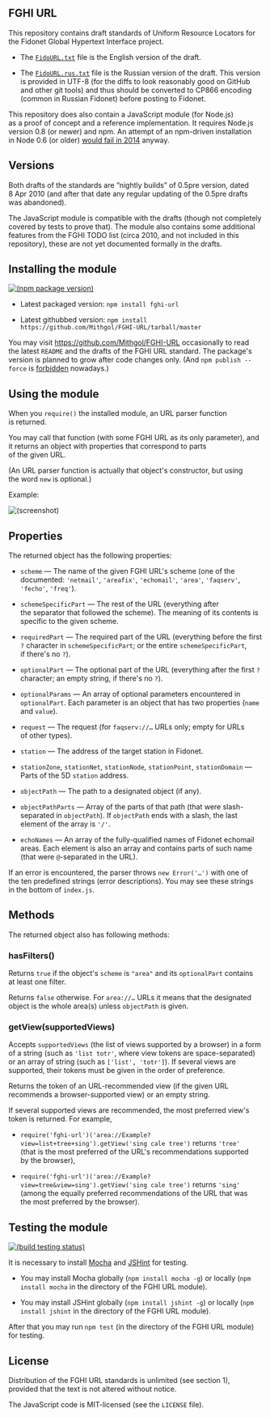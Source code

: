 ## FGHI URL

This repository contains draft standards of Uniform Resource Locators for the Fidonet Global Hypertext Interface project.

* The [`FidoURL.txt`](FidoURL.txt) file is the English version of the draft.

* The [`FidoURL.rus.txt`](FidoURL.rus.txt) file is the Russian version of the draft. This version is provided in UTF-8 (for the diffs to look reasonably good on GitHub and other git tools) and thus should be converted to CP866 encoding (common in Russian Fidonet) before posting to Fidonet.

This repository does also contain a JavaScript module (for Node.js) as a proof of concept and a reference implementation. It requires Node.js version 0.8 (or newer) and npm. An attempt of an npm-driven installation in Node 0.6 (or older) [would fail in 2014](https://github.com/npm/npm/issues/4379) anyway.

## Versions

Both drafts of the standards are “nightly builds” of 0.5pre version, dated 8 Apr 2010 (and after that date any regular updating of the 0.5pre drafts was abandoned).

The JavaScript module is compatible with the drafts (though not completely covered by tests to prove that). The module also contains some additional features from the FGHI TODO list (circa 2010, and not included in this repository), these are not yet documented formally in the drafts.

## Installing the module

[![(npm package version)](https://nodei.co/npm/fghi-url.png?downloads=true&downloadRank=true)](https://npmjs.org/package/fghi-url)

* Latest packaged version: `npm install fghi-url`

* Latest githubbed version: `npm install https://github.com/Mithgol/FGHI-URL/tarball/master`

You may visit https://github.com/Mithgol/FGHI-URL occasionally to read the latest `README` and the drafts of the FGHI URL standard. The package's version is planned to grow after code changes only. (And `npm publish --force` is [forbidden](http://blog.npmjs.org/post/77758351673/no-more-npm-publish-f) nowadays.)

## Using the module

When you `require()` the installed module, an URL parser function is returned.

You may call that function (with some FGHI URL as its only parameter), and it returns an object with properties that correspond to parts of the given URL.

(An URL parser function is actually that object's constructor, but using the word `new` is optional.)

Example:

![(screenshot)](https://f.cloud.github.com/assets/1088720/1048572/e0243df8-108e-11e3-8316-84ee29732f02.gif)

## Properties

The returned object has the following properties:

* `scheme` — The name of the given FGHI URL's scheme (one of the documented: `'netmail'`, `'areafix'`, `'echomail'`, `'area'`, `'faqserv'`, `'fecho'`, `'freq'`).

* `schemeSpecificPart` — The rest of the URL (everything after the separator that followed the scheme). The meaning of its contents is specific to the given scheme.

* `requiredPart` — The required part of the URL (everything before the first `?` character in `schemeSpecificPart`; or the entire `schemeSpecificPart`, if there's no `?`).

* `optionalPart` — The optional part of the URL (everything after the first `?` character; an empty string, if there's no `?`).

* `optionalParams` — An array of optional parameters encountered in `optionalPart`. Each parameter is an object that has two properties (`name` and `value`).

* `request` — The request (for `faqserv://…` URLs only; empty for URLs of other types).

* `station` — The address of the target station in Fidonet.

* `stationZone`, `stationNet`, `stationNode`, `stationPoint`, `stationDomain` — Parts of the 5D `station` address.

* `objectPath` — The path to a designated object (if any).

* `objectPathParts` — Array of the parts of that path (that were slash-separated in `objectPath`). If `objectPath` ends with a slash, the last element of the array is `'/'`.

* `echoNames` — An array of the fully-qualified names of Fidonet echomail areas. Each element is also an array and contains parts of such name (that were `@`-separated in the URL).

If an error is encountered, the parser throws `new Error('…')` with one of the ten predefined strings (error descriptions). You may see these strings in the bottom of `index.js`.

## Methods

The returned object also has following methods:

### hasFilters()

Returns `true` if the object's `scheme` is `"area"` and its `optionalPart` contains at least one filter.

Returns `false` otherwise. For `area://…` URLs it means that the designated object is the whole area(s) unless `objectPath` is given.

### getView(supportedViews)

Accepts `supportedViews` (the list of views supported by a browser) in a form of a string (such as `'list totr'`, where view tokens are space-separated) or an array of string (such as `['list', 'totr']`). If several views are supported, their tokens must be given in the order of preference.

Returns the token of an URL-recommended view (if the given URL recommends a browser-supported view) or an empty string.

If several supported views are recommended, the most preferred view's token is returned. For example,

* `require('fghi-url')('area://Example?view=list+tree+sing').getView('sing cale tree')` returns `'tree'` (that is the most preferred of the URL's recommendations supported by the browser),

* `require('fghi-url')('area://Example?view=tree&view=sing').getView('sing cale tree')` returns `'sing'` (among the equally preferred recommendations of the URL that was the most preferred by the browser).

## Testing the module

[![(build testing status)](https://travis-ci.org/Mithgol/FGHI-URL.svg?branch=master)](https://travis-ci.org/Mithgol/FGHI-URL)

It is necessary to install [Mocha](http://visionmedia.github.io/mocha/) and [JSHint](http://jshint.com/) for testing.

* You may install Mocha globally (`npm install mocha -g`) or locally (`npm install mocha` in the directory of the FGHI URL module).

* You may install JSHint globally (`npm install jshint -g`) or locally (`npm install jshint` in the directory of the FGHI URL module).

After that you may run `npm test` (in the directory of the FGHI URL module) for testing.

## License

Distribution of the FGHI URL standards is unlimited (see section 1), provided that the text is not altered without notice.

The JavaScript code is MIT-licensed (see the `LICENSE` file).